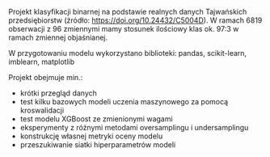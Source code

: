 Projekt klasyfikacji binarnej na podstawie realnych danych Tajwańskich przedsiębiorstw (źródło: https://doi.org/10.24432/C5004D).
W ramach 6819 obserwacji z 96 zmiennymi mamy stosunek ilościowy klas ok. 97:3 w ramach zmiennej objaśnianej.

W przygotowaniu modelu wykorzystano biblioteki: pandas, scikit-learn, imblearn, matplotlib

Projekt obejmuje min.:
- krótki przegląd danych
- test kilku bazowych modeli uczenia maszynowego za pomocą kroswalidacji
- test modelu XGBoost ze zmienionymi wagami
- eksperymenty z różnymi metodami oversamplingu i undersamplingu
- konstrukcję własnej metryki oceny modelu
- przeszukiwanie siatki hiperparametrów modeli 

